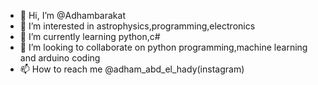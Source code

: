 - 👋 Hi, I’m @Adhambarakat
- 👀 I’m interested in astrophysics,programming,electronics 
- 🌱 I’m currently learning python,c#
- 💞️ I’m looking to collaborate on python programming,machine learning and arduino coding
- 📫 How to reach me @adham_abd_el_hady(instagram)

<!---
Adhambarakat/Adhambarakat is a ✨ special ✨ repository because its `README.md` (this file) appears on your GitHub profile.
You can click the Preview link to take a look at your changes.
--->
